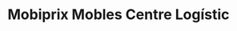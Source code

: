 ---
title: "Mobiprix Mobles Centre Logístic"
url: /barbera-del-valles/mobiprix-mobles-centre-logistic/
shop: Möbel
---